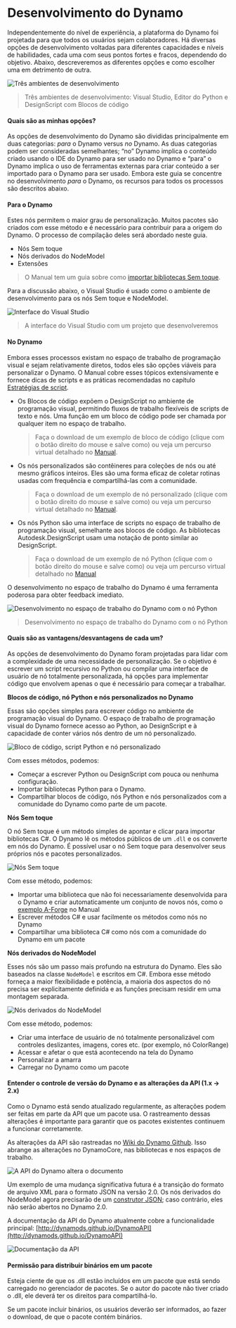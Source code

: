 # Desenvolvimento do Dynamo

Independentemente do nível de experiência, a plataforma do Dynamo foi projetada para que todos os usuários sejam colaboradores. Há diversas opções de desenvolvimento voltadas para diferentes capacidades e níveis de habilidades, cada uma com seus pontos fortes e fracos, dependendo do objetivo. Abaixo, descreveremos as diferentes opções e como escolher uma em detrimento de outra.

![Três ambientes de desenvolvimento](images/developing-for-dynamo.png)

> Três ambientes de desenvolvimento: Visual Studio, Editor do Python e DesignScript com Blocos de código

#### Quais são as minhas opções? <a href="#what-are-my-options" id="what-are-my-options"></a>

As opções de desenvolvimento do Dynamo são divididas principalmente em duas categorias: _para_ o Dynamo versus _no_ Dynamo. As duas categorias podem ser consideradas semelhantes; “no” Dynamo implica o conteúdo criado usando o IDE do Dynamo para ser usado no Dynamo e “para” o Dynamo implica o uso de ferramentas externas para criar conteúdo a ser importado para o Dynamo para ser usado. Embora este guia se concentre no desenvolvimento _para_ o Dynamo, os recursos para todos os processos são descritos abaixo.

#### Para o Dynamo <a href="#for-dynamo" id="for-dynamo"></a>

Estes nós permitem o maior grau de personalização. Muitos pacotes são criados com esse método e é necessário para contribuir para a origem do Dynamo. O processo de compilação deles será abordado neste guia.

* Nós Sem toque
* Nós derivados do NodeModel
* Extensões

> O Manual tem um guia sobre como [importar bibliotecas Sem toque](https://primer2.dynamobim.org/v/pt-br/6_custom_nodes_and_packages/6-2_packages/5-zero-touch).

Para a discussão abaixo, o Visual Studio é usado como o ambiente de desenvolvimento para os nós Sem toque e NodeModel.

![Interface do Visual Studio](images/vs-devenv.jpg)

> A interface do Visual Studio com um projeto que desenvolveremos

#### No Dynamo <a href="#in-dynamo" id="in-dynamo"></a>

Embora esses processos existam no espaço de trabalho de programação visual e sejam relativamente diretos, todos eles são opções viáveis para personalizar o Dynamo. O Manual cobre esses tópicos extensivamente e fornece dicas de scripts e as práticas recomendadas no capítulo [Estratégias de script](../../9\_best\_practices/2-scripting-strategies.md).

*   Os Blocos de código expõem o DesignScript no ambiente de programação visual, permitindo fluxos de trabalho flexíveis de scripts de texto e nós. Uma função em um bloco de código pode ser chamada por qualquer item no espaço de trabalho.

    > Faça o download de um exemplo de bloco de código (clique com o botão direito do mouse e salve como) ou veja um percurso virtual detalhado no [Manual](https://primer2.dynamobim.org/v/pt-br/8_coding_in_dynamo/8-1_code-blocks-and-design-script/1-what-is-a-code-block).
*   Os nós personalizados são contêineres para coleções de nós ou até mesmo gráficos inteiros. Eles são uma forma eficaz de coletar rotinas usadas com frequência e compartilhá-las com a comunidade.

    > Faça o download de um exemplo de nó personalizado (clique com o botão direito do mouse e salve como) ou veja um percurso virtual detalhado no [Manual](https://primer2.dynamobim.org/v/pt-br/6_custom_nodes_and_packages/6-1_custom-nodes/1-introduction).
*   Os nós Python são uma interface de scripts no espaço de trabalho de programação visual, semelhante aos blocos de código. As bibliotecas Autodesk.DesignScript usam uma notação de ponto similar ao DesignScript.

    > Faça o download de um exemplo de nó Python (clique com o botão direito do mouse e salve como) ou veja um percurso virtual detalhado no [Manual](https://primer2.dynamobim.org/v/pt-br/8_coding_in_dynamo/8-3_python)

O desenvolvimento no espaço de trabalho do Dynamo é uma ferramenta poderosa para obter feedback imediato.

![Desenvolvimento no espaço de trabalho do Dynamo com o nó Python](images/python-example.jpg)

> Desenvolvimento no espaço de trabalho do Dynamo com o nó Python

#### Quais são as vantagens/desvantagens de cada um? <a href="#what-are-the-advantagesdisadvantages-of-each" id="what-are-the-advantagesdisadvantages-of-each"></a>

As opções de desenvolvimento do Dynamo foram projetadas para lidar com a complexidade de uma necessidade de personalização. Se o objetivo é escrever um script recursivo no Python ou compilar uma interface de usuário de nó totalmente personalizada, há opções para implementar código que envolvem apenas o que é necessário para começar a trabalhar.

**Blocos de código, nó Python e nós personalizados no Dynamo**

Essas são opções simples para escrever código no ambiente de programação visual do Dynamo. O espaço de trabalho de programação visual do Dynamo fornece acesso ao Python, ao DesignScript e à capacidade de conter vários nós dentro de um nó personalizado.

![Bloco de código, script Python e nó personalizado](images/Development-Icons.png)

Com esses métodos, podemos:

* Começar a escrever Python ou DesignScript com pouca ou nenhuma configuração.
* Importar bibliotecas Python para o Dynamo.
* Compartilhar blocos de código, nós Python e nós personalizados com a comunidade do Dynamo como parte de um pacote.

**Nós Sem toque**

O nó Sem toque é um método simples de apontar e clicar para importar bibliotecas C#. O Dynamo lê os métodos públicos de um `.dll` e os converte em nós do Dynamo. É possível usar o nó Sem toque para desenvolver seus próprios nós e pacotes personalizados.

![Nós Sem toque](images/ZTImport.png)

Com esse método, podemos:

* Importar uma biblioteca que não foi necessariamente desenvolvida para o Dynamo e criar automaticamente um conjunto de novos nós, como o [exemplo A-Forge](../../6\_custom\_nodes\_and\_packages/6-2\_packages/5-zero-touch.md#case-study-importing-aforge) no Manual
* Escrever métodos C# e usar facilmente os métodos como nós no Dynamo
* Compartilhar uma biblioteca C# como nós com a comunidade do Dynamo em um pacote

**Nós derivados do NodeModel**

Esses nós são um passo mais profundo na estrutura do Dynamo. Eles são baseados na classe `NodeModel` e escritos em C#. Embora esse método forneça a maior flexibilidade e potência, a maioria dos aspectos do nó precisa ser explicitamente definida e as funções precisam residir em uma montagem separada.

![Nós derivados do NodeModel](images/Development-Icons-NodeModel.png)

Com esse método, podemos:

* Criar uma interface de usuário de nó totalmente personalizável com controles deslizantes, imagens, cores etc. (por exemplo, nó ColorRange)
* Acessar e afetar o que está acontecendo na tela do Dynamo
* Personalizar a amarra
* Carregar no Dynamo como um pacote

#### Entender o controle de versão do Dynamo e as alterações da API (1.x → 2.x) <a href="#understanding-dynamo-versioning-and-api-changes-1x-2x" id="understanding-dynamo-versioning-and-api-changes-1x-2x"></a>

Como o Dynamo está sendo atualizado regularmente, as alterações podem ser feitas em parte da API que um pacote usa. O rastreamento dessas alterações é importante para garantir que os pacotes existentes continuem a funcionar corretamente.

As alterações da API são rastreadas no [Wiki do Dynamo Github](https://github.com/DynamoDS/Dynamo/wiki/API-Changes). Isso abrange as alterações no DynamoCore, nas bibliotecas e nos espaços de trabalho.

![A API do Dynamo altera o documento](images/api-changes.jpg)

Um exemplo de uma mudança significativa futura é a transição do formato de arquivo XML para o formato JSON na versão 2.0. Os nós derivados do NodeModel agora precisarão de um [construtor JSON](https://github.com/DynamoDS/Dynamo/wiki/Write-a-Json-Constructor-for-a-NodeModel-Node); caso contrário, eles não serão abertos no Dynamo 2.0.

A documentação da API do Dynamo atualmente cobre a funcionalidade principal: [http://dynamods.github.io/DynamoAPI](http://dynamods.github.io/DynamoAPI)

![Documentação da API](images/api-docs.jpg)

#### Permissão para distribuir binários em um pacote <a href="#permission-to-distribute-binaries-in-a-package" id="permission-to-distribute-binaries-in-a-package"></a>

Esteja ciente de que os .dll estão incluídos em um pacote que está sendo carregado no gerenciador de pacotes. Se o autor do pacote não tiver criado o .dll, ele deverá ter os direitos para compartilhá-lo.

Se um pacote incluir binários, os usuários deverão ser informados, ao fazer o download, de que o pacote contém binários.
